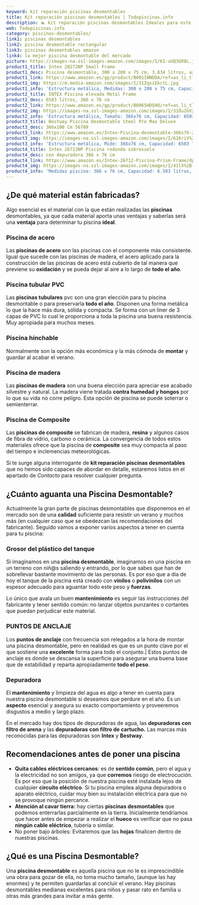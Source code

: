 ```yaml
---
keyword: kit reparación piscinas desmontables
title: Kit reparación piscinas desmontables | Todopiscinas.info
description: 🏊 kit reparación piscinas desmontables Ideales para este verano 2021. Aquí puedes comprar kit reparación piscinas desmontables y comparar con otras similares. No dejes escapar kit reparación piscinas desmontables a un precio realmente tentador.
web: Todopiscinas.info
category: piscinas-desmontables/
link1: piscinas desmontables
link2: piscina desmontable rectangular
link3: piscinas desmontables amazon
link4: la mejor piscina desmontable del mercado
picture: https://images-na.ssl-images-amazon.com/images/I/61-uUQ3GR8L.jpg
product1_title: Intex 28272NP Small Frame
product1_desc: Piscina desmontable, 300 x 200 x 75 cm, 3.834 litros, azul
product1_link: https://www.amazon.es/gp/product/B001IWNDDA/ref=as_li_tl?ie=UTF8&camp=3638&creative=24630&creativeASIN=B001IWNDDA&linkCode=as2&tag=todopiscinas0e-21&linkId=25b9d647487c889cb6ef56ed63f50ca1
product1_img: https://m.media-amazon.com/images/I/31ZqsiEkctL.jpg
product1_info: 'Estructura metálica, Medidas: 300 x 200 x 75 cm, Capacidad: 3.834 litros, Para 6 personas (+ 6 años), Fácil montaje, Forma rectangular'
product2_title: INTEX Piscina elevada Metal Frame
product2_desc: 6503 litros, 366 x 76 cm
product2_link: https://www.amazon.es/gp/product/B0065HDQ4O/ref=as_li_tl?ie=UTF8&camp=3638&creative=24630&creativeASIN=B0065HDQ4O&linkCode=as2&tag=todopiscinas0e-21&linkId=ed2430e3ba564d3527ee103df33ed7b3
product2_img: https://images-na.ssl-images-amazon.com/images/I/31Ou2GV2SAL.jpg
product2_info: 'Estructura metálica, Tamaño: 366x76 cm, Capacidad: 6503 litros, Forma circular, De 4 a 7 personas (+6 años)'
product3_title: Bestway Piscina Desmontable Steel Pro Max Deluxe
product3_desc: 366x100 Cm 56709
product3_link: https://www.amazon.es/Intex-Piscina-desmontable-366x76-28210NP/dp/B0065HDQ4O?__mk_es_ES=%C3%85M%C3%85%C5%BD%C3%95%C3%91&crid=25UQGV9HG2INI&dchild=1&keywords=piscinas+desmontables&qid=1615854176&sprefix=piscinas+dem%2Caps%2C201&sr=8-5&linkCode=ll1&tag=todopiscinas0e-21&linkId=34f200977c6cbaab1f3f4d9ac0e64755&language=es_ES&ref_=as_li_ss_tl
product3_img: https://images-na.ssl-images-amazon.com/images/I/616riV%2BiY3L.jpg
product3_info: 'Estructura metálica, Mide: 366x76 cm, Capacidad: 6503 litros, De 4 a 7 personas mayores de 6 años, Forma circular, Tecnología Super-Tough'
product4_title: Intex 26712NP Piscina redonda sobresuelo
product4_desc: con depuradora 366 x 76 cm
product4_link: https://www.amazon.es/Intex-26712-Piscina-Prism-Frame/dp/B07FB823GL?__mk_es_ES=%C3%85M%C3%85%C5%BD%C3%95%C3%91&dchild=1&keywords=piscinas+desmontables+con+depuradora&qid=1615936418&sr=8-5&linkCode=ll1&tag=todopiscinas0e-21&linkId=d98699de7830cd471766fa1daa36de34&language=es_ES&ref_=as_li_ss_tl
product4_img: https://images-na.ssl-images-amazon.com/images/I/41lX%2B-YpibL.jpg
product4_info: 'Medidas piscina: 366 x 76 cm, Capacidad: 6.503 litros, Incluye depuradora de cartucha A, Lona resistente triple capa'
---
```




## ¿De qué material están fabricadas?

Algo esencial es el material con la que están realizadas las **piscinas** desmontables, ya que cada material aporta unas ventajas y saberlas  será una **ventaja** para determinar tu piscina **ideal**.


### Piscina de acero

Las **piscinas de acero** son las piscinas con el componente más consistente. Igual que sucede con las piscinas de madera, el acero aplicado para la construcción de las piscinas de acero está cubierto de tal manera que previene su **oxidación** y se pueda dejar al aire a lo largo de **todo el año**.


### Piscina tubular PVC

Las **piscinas tubulares** pvc son una gran elección para tu piscina desmontable o para preservarla **todo el año**. Disponen una forma metálica lo que la hace más dura, sólida y compacta. Se forma con un liner de 3 capas de PVC lo cual le proporciona a toda la piscina una buena resistencia. Muy apropiada para muchos meses.


### Piscina hinchable

Normalmente son la opción más económica y la más cómoda de **montar** y guardar al acabar el verano.


### Piscina de madera

Las **piscinas de madera** son una buena elección para apreciar ese acabado silvestre y natural. La madera viene tratada **contra humedad y hongos** por lo que su vida no corre peligro. Esta opción de piscina se puede soterrar o semienterrar.


### Piscina de Composite

Las **piscinas de composite** se fabrican de madera, **resina** y algunos casos de fibra de vidrio, carbono o cerámica. La convergencia de todos estos materiales ofrece que la piscina de **composite** sea muy compacta al paso del tiempo e inclemencias meteorológicas.

Si te surge alguna interrogante de **kit reparación piscinas desmontables** que no hemos sido capaces de abordar en detalle, estaremos listos en el apartado de _Contacto_ para resolver cualquier pregunta.

<external-banner></external-banner>


<stats-list :link1=link1 :link2=link2 :link3=link3 :link4=link4 :category=category></stats-list>

<brand-panel :title=product1_title :desc=product1_desc :img=product1_img :link=product1_link></brand-panel>


## ¿Cuánto aguanta una Piscina Desmontable?

Actualmente la gran parte de piscinas desmontables que disponemos en el mercado son de una **calidad** suficiente para resistir un verano y muchos más (en cualquier caso que se obedezcan las recomendaciones del fabricante). Seguido vamos a exponer varios aspectos a tener en cuenta para tu piscina:


### Grosor del plástico del tanque

Si imaginamos en una **piscina desmontable**, imaginamos en una piscina en un terreno con niñ@s saliendo y entrando, por lo que sabes que han de sobrellevar bastante movimiento de las personas. Es por eso que a día de hoy el tanque de la piscina está creado con **vinilos** o **polivinilos** con un espesor adecuado para aguantar todo este peso y **fuerzas**.

Lo único que avala un	 buen **mantenimiento** es seguir las instrucciones del fabricante y tener sentido común: no lanzar objetos punzantes o cortantes que puedan perjudicar este material.


### PUNTOS DE ANCLAJE

Los **puntos de anclaje** con frecuencia son relegados a la hora de montar una piscina desmontable, pero en realidad es que es un punto clave por el que sostiene una **excelente** forma para todo el conjunto.| Estos puntos de anclaje es donde se descansa la superficie para asegurar una buena base que de estabilidad y reparta apropiadamente **todo el peso**.


### Depuradora

El **mantenimiento** y limpieza del agua es algo a tener en cuenta para nuestra piscina desmontable si deseamos que perdure en el año. Es un **aspecto** esencial y asegura su exacto comportamiento y proveeremos disgustos a medio y largo plazo.

En el mercado hay dos tipos de depuradoras de agua, las **depuradoras con filtro de arena** y  las **depuradoras** **con filtro de cartucho.** Las marcas más reconocidas para las depuradoras son **Intex** y **Bestway**.


## Recomendaciones antes de poner una piscina



*   **Quita cables eléctricos cercanos**: es de **sentido común**, pero el agua y la electricidad no son amigos, ya que **corremos** riesgo de electrocución. Es por eso que la posición de nuestra piscina esté instalada lejos de cualquier **circuito eléctrico**. Si tu piscina emplea alguna depuradora o aparato eléctrico, cuidar muy bien su instalación eléctrica para que no se provoque ningún percance.
*   **Atención al cavar tierra:** hay ciertas **piscinas desmontables** que podemos enterrarlas parcialmente en la tierra. Inicialmente tendríamos que hacer antes de empezar a realizar el **hueco** es verificar que no pasa **ningún cable eléctrico**, tubería o similar.
*   No poner bajo árboles: Evitaremos que las **hojas** finalicen dentro de nuestras piscinas.
## ¿Qué es una Piscina Desmontable?

Una **piscina desmontable** es aquella piscina que no le es imprescindible una obra para gozar de ella, no toma mucho tamaño, (aunque las hay enormes) y te permiten guardarlas al concluir el verano. Hay piscinas desmontables medianas excelentes para niños y pasar rato en familia u otras más grandes para invitar a más gente.